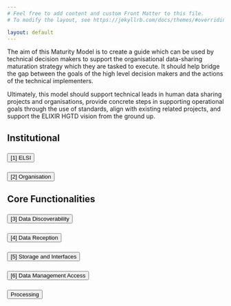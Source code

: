 ```yaml
---
# Feel free to add content and custom Front Matter to this file.
# To modify the layout, see https://jekyllrb.com/docs/themes/#overriding-theme-defaults

layout: default
---
```

The aim of this Maturity Model is to create a guide which can be used by technical decision makers to support the organisational data-sharing maturation strategy which they are tasked to execute. It should help bridge the gap between the goals of the high level decision makers and the actions of the technical implementers.

Ultimately, this model should support technical leads in human data sharing projects and organisations, provide concrete steps in supporting operational goals through the use of standards, align with existing related projects, and support the ELIXIR HGTD vision from the ground up.

<div class="bg-white">
    <h2>Institutional</h2>
    <h3>
        <button class="accordion" id="accordion-header-1" aria-expanded="false" aria-controls="accordion-panel-1" data-accordion-header>
            [1] ELSI
        </button>
    </h3>
    <section class="panel" id="accordion-panel-1" aria-labelledby="accordion-header-1" hidden>
    <table>
        <tr>
            <th>Subdomains</th>
            <th>Indicator</th>
            <th>Connected Indicator</th>
            <th>Levels</th>
        </tr>
        <tr>
            <td>[1.1] Legal Governance</td>
            <td>[1.1.1]Legal Governance for International Agreements</td>
            <td>6.3.1 <br>
            5.3.1<br>
            3.3.1</td>
            <td>
                <ol>
                    <li>Requirements being gathered to set legal agreements in place supporting international data sharing.</li>
                    <li>Legal agreements drafted to support international data sharing.</li>
                    <li>Legal agreements in place to support international data sharing.</li>
                    <li>Legal agreements in place to support international data sharing and a mechanism for updates exists.</li>
                </ol>
            </td>
        </tr>
    </table>
    </section>
    <h3> 
        <button class="accordion" id="accordion-header-2" aria-expanded="false" aria-controls="accordion-panel-2" data-accordion-header>
            [2] Organisation
        </button>
    </h3>
    <section id="accordion-panel-2" aria-labelledby="accordion-header-2" hidden class="panel">
    <table>
        <tr>
            <th>Subdomains</th>
            <th>Indicator</th>
            <th>Connected Indicator</th>
            <th>Levels</th>
        </tr>
        <tr>
            <td>[2.1] Communications</td>
            <td>[2.1.1] Communications with User Groups</td>
            <td></td>
            <td>
                <ol>
                    <li>Requirements being gathered to create a communication and outreach plan with user groups.</li>
                    <li>Communication and outreach plan with user groups drafted.</li>
                    <li>Communication and outreach plan with user groups is implemented and encourages use of the infrastructure.</li>
                    <li>The communication and outreach plan with user groups is implemented, encourages use of the international infrastructure and is regularly reviewed.</li>
                </ol>
            </td>
        </tr>
        <tr>
            <td rowspan="5">[2.2] Alignment with initiatives</td>
            <td>[2.2.1]1+ Million Genome (1+MG) National Mirror Group Alignment</td>
            <td>2.2.2</td>
            <td>
                <ol>
                    <li>Requirements being gathered to establish a 1+MG National Mirror Group (or equivalent).</li>
                    <li>1+MG National Mirror Group (or equivalent) established.</li>
                    <li>1+MG National Mirror Group (or equivalent) established and functioning to deliver a roadmap that is compatible with 1+MG.</li>
                    <li>Demonstrated advancements and leadership of activities to support infrastructure and services that align with the 1+MG roadmap.</li>
                </ol>
            </td>
        </tr>
        <tr>
            <td>[2.2.2]Alignment with the 1+MG Trust Framework</td>
            <td>2.2.1</td>
            <td>
                <ol>
                    <li>Gathering requirements for policies and agreements which align with the 1+MG Trust Framework to enable effective and secure cross-border access to sensitive human data.</li>
                    <li>Cohesive plan that aligns with the 1+MG Trust Framework drafted covering policies and agreements enabling effective and secure cross-border access to sensitive human data. </li>
                    <li>Cohesive plan that aligns with the 1+MG trust framework has been implemented at the Node level to support secure cross-border data access of sensitive human data.</li>
                    <li>Cohesive plan that aligns with the 1+MG trust framework has been implemented and enforced at the Node level and is under regular review.</li>
                </ol>
            </td>
        </tr>
        <tr>
            <td>[2.2.3] EHDS Alignment</td>
            <td></td>
            <td>
                <ol>
                    <li>Outputs of the EHDS are being analysed for benefit to the Node.</li>
                    <li>Plans drafted to implement or interoperate with the appropriate outputs of the EHDS.</li>
                    <li>Appropriate EHDS outputs implemented or interoperability established.</li>
                    <li>Node is driving or contributing to the advancement of EHDS outputs.</li>
                </ol>
            </td>
        </tr>
        <tr>
            <td>[2.2.4]EOSC Alignment</td>
            <td></td>
            <td>
                <ol>
                    <li>Outputs of the EOSC are being analysed for benefit to the Node.</li>
                    <li>Plans drafted to implement or interoperate with the appropriate outputs of the EOSC.</li>
                    <li>Appropriate EOSC outputs implemented or interoperability established.</li>
                    <li>Node is driving or contributing to the advancement of EOSC outputs.</li>
                </ol>
            </td>
        </tr>
        <tr>
            <td>[2.2.5] National Genomic Programme</td>
            <td></td>
            <td>
                <ol>
                    <li>Requirements being gathered to form a mutual connection between the Node's activities and the current National or Regional Genomic Programme.</li>
                    <li>Plan drafted and key individuals identified for forming a mutual connection between the Node's activities and the current National or Regional Genomic Programme.</li>
                    <li>Human data activities of the Node and the current National or Regional Genomic Programme are harmonised and collaborating.</li>
                    <li>Human data activities of the Node and the current National or Regional Genomic Programme are harmonised and the Programme is utilising ELIXIR tools, services and/or knowledge. A plan is in place to ensure the continuity of this collaboration.</li>
                </ol>
            </td>
        </tr>
        <tr>
            <td rowspan="2">[2.3] Sustainability</td>
            <td>[2.3.1]Planning and secured funding</td>
            <td></td>
            <td>
                <ol>
                    <li>Requirements being gathered to create a long term funding plan to support the operation of the Infrastructure.</li>
                    <li>Developed a plan to secure long term funding for the operation of the infrastructure, initial (4-5 year) funding has been secured.</li>
                    <li>Long term funding secured for the national infrastructure.</li>
                    <li>Long term sustainability plan in place.</li>
                </ol>
            </td>
        </tr>
        <tr>
            <td>[2.3.2]Business Plan</td>
            <td></td>
            <td>
                <ol>
                    <li>Requirements being gathered to create a business plan to support the infrastructure.</li>
                    <li>Business plan drafted to support the infrastructure.</li>
                    <li>Business plan has been deployed and is currently helping to sustain the infrastructure.</li>
                    <li>Business plan to support the infrastructure is operating, is periodically evaluated for optimization, taking into account developments.</li>
                </ol>
            </td>
        </tr>
        <tr>
            <td rowspan="3">[2.4] Human Capacity Building</td>
            <td>[2.4.1] ELSI Capacity</td>
            <td></td>
            <td>
                <ol>
                    <li>Requirements being gathered for Node capacity supporting ELSI concerns of human genomic data sharing, currently covered ad hoc.</li>
                    <li>ELSI capacity requirements are drafted and recruiting is underway.  Full Node capacity needs are not yet met.</li>
                    <li>Current Node ELSI capacity needs met.</li>
                    <li>Current Node ELSI capacity needs are met and there is a plan for expansion or change as the Node advances.</li>
                </ol>
            </td>
        </tr>
        <tr>
            <td>[2.4.2] Technical Capacity</td>
            <td></td>
            <td>
                <ol>
                    <li>Requirements being gathered for Node capacity supporting technical requirements for human genomic data sharing, currently covered ad hoc.</li>
                    <li>Technical capacity requirements are drafted and recruiting is underway.  Full Node capacity needs are not yet met.</li>
                    <li>Current Node technical capacity needs met.</li>
                    <li>Current Node technical capacity needs are met and there is a plan for expansion or change as the Node advances.</li>
                </ol>
            </td>
        </tr>
        <tr>
            <td>[2.4.3] Training</td>
            <td></td>
            <td>
                <ol>
                    <li>Requirements being gathered to create a training program to support onboarding and advancement within the infrastructure.</li>
                    <li>Node training program drafted.</li>
                    <li>Consistent Node training programs are implemented and support alignment with the international infrastructure.</li>
                    <li>Consistent Node training programs are implemented, support alignment with the international infrastructure, and are consistently reviewed and updated.</li>
                </ol>
            </td>
        </tr>
    </table>
    </section>
</div>

<div class="bg-white">
    <h2>Core Functionalities</h2>
    <h3>
        <button class="accordion" id="accordion-header-3" aria-expanded="false" aria-controls="accordion-panel-3" data-accordion-header>
            [3] Data Discoverability
        </button>
    </h3>
    <section class="panel" id="accordion-panel-3" aria-labelledby="accordion-header-3" hidden>
        <table>
            <tr>
                <th>Subdomains</th>
                <th>Indicator</th>
                <th>Connected Indicator</th>
                <th>Levels</th>
            </tr>
            <tr>
                <td>[3.1] Data Discoverability Technical Concerns</td>
                <td>[3.1.1] Data Discovery Functionalities</td>
                <td>2.2.2</td>
                <td>
                    <ol>
                        <li>Requirements being gathered for the implementation of data discovery functionalities aligned with the 1+MG proof of concept.</li>
                        <li>A plan is drafted to implement the data discovery elements of the 1+MG proof of concept system.</li>
                        <li>The data discovery elements of the 1+MG proof of concept system have been fully deployed at a Node level.</li>
                        <li>The data discovery elements of the 1+MG proof of concept have been deployed at the Node level, are fully connected with the complete end-to-end system and a plan is in place to update and expand the data discovery capabilities as the needs and standards evolve.</li>
                    </ol>
                </td>
            </tr>
            <tr>
                <td>[3.2] Data Discoverability Semantics</td>
                <td>[3.2.1] Metadata structure</td>
                <td>4.2.1</td>
                <td>
                    <ol>
                        <li>Requirements being gathered for metadata structure standardisation needs.</li>
                        <li>Metadata structure standards drafted that are interoperable with the 1+MG network.</li>
                        <li>Metadata structure standards established that are interoperable with the 1+MG network and are deployed at a Node level.</li>
                        <li>Interoperable metadata structure to support data findability are established, deployed at a Node level, enforced, and open to opportunities and upgrade.</li>
                    </ol>
                </td>
            </tr>
        </table>
    </section>
    <h3>
        <button class="accordion" id="accordion-header-4" aria-expanded="false" aria-controls="accordion-panel-4" data-accordion-header>
           [4] Data Reception
        </button>
    </h3>
    <section class="panel" id="accordion-panel-4" aria-labelledby="accordion-header-4" hidden>
        <table>
            <tr>
                <th>Subdomains</th>
                <th>Indicator</th>
                <th>Connected Indicator</th>
                <th>Levels</th>
            </tr>
            <tr>
                <td>[4.1] Data Reception Technical Concerns</td>
                <td>[4.1.1] Data Reception APIs</td>
                <td>4.2.1 <br>
                4.3.1</td>
                <td>
                    <ol>
                        <li>Requirements being gathered for data reception standardisation mechanisms to ensure consistent data reception.</li>
                        <li>Data reception standardisation mechanisms are drafted to ensure consistent data reception.</li>
                        <li>Data reception mechanisms to ensure consistent data reception are deployed at a Node level.</li>
                        <li>Data reception standardisation mechanisms to ensure consistent data reception and access are deployed, enforced and open to opportunity and upgrade.</li>
                    </ol>
                </td>
            </tr>
            <tr>
                <td>[4.2] Data Reception Semantics</td>
                <td>[4.2.1] Data Reception Standards</td>
                <td>3.2.1</td>
                <td>
                    <ol>
                        <li>Data and metadata reception requirements being gathered, such as minimal metadata requirements, data standards, file formats, or relevant ontologies.</li>
                        <li>Data and metadata requirements, standards, interoperable file formats, and relevant ontologies are chosen, may be suggested to users, but not yet enforced.</li>
                        <li>Minimal metadata requirements are enforced, data standards, formats, and ontologies are suggested.</li>
                        <li>Minimal metadata and internationally interoperable data standards, file formats, and ontologies are required and enforced and under regular review.</li>
                    </ol>
                </td>
            </tr>
            <tr>
                <td rowspan="2">[4.3] Data Reception Organisational Concerns</td>
                <td>[4.3.1] Data Reception Quality Control Requirements</td>
                <td>4.3.2</td>
                <td>
                    <ol>
                        <li>Information being gathered for data quality control requirements.</li>
                        <li>Data quality control requirements have been drafted, but are not yet enforced, potentially with manual review</li>
                        <li>Data quality control requirements are enforced with manual review.</li>
                        <li>Data quality control requirements are enforced, automated and under review in line international quality standards.</li>
                    </ol>
                </td>
            </tr>
            <tr>
                <td>[4.3.2] Data Quality Control Procedures</td>
                <td>4.3.1</td>
                <td>
                    <ol>
                        <li>Requirements being gathered to draft data quality control procedures to ensure consistent data reception.</li>
                        <li>Data quality control procedures are drafted to ensure consistent data reception.</li>
                        <li>Data quality control procedures to ensure consistent data reception are deployed at a Node level.</li>
                        <li>Data quality control procedures to ensure consistent data reception are deployed, enforced and open to opportunity and upgrade.</li>
                    </ol>
                </td>
            </tr>
        </table>
    </section>
    <h3>
        <button class="accordion" id="accordion-header-5" aria-expanded="false" aria-controls="accordion-panel-5" data-accordion-header>
            [5] Storage and Interfaces
        </button>
    </h3>
    <section class="panel" id="accordion-panel-5" aria-labelledby="accordion-header-5" hidden>
        <table>
            <tr>
                <th>Subdomains</th>
                <th>Indicator</th>
                <th>Connected Indicator</th>
                <th>Levels</th>
            </tr>
            <tr>
                <td>[5.1] Secure Storage and Interfaces Technical Concerns</td>
                <td>[5.1.1] Storage and Interface APIs</td>
                <td></td>
                <td>
                    <ol>
                        <li>Requirements being gathered for secure data storage and APIs supporting submission, metadata, and distribution.</li>
                        <li>Secure data storage and APIs supporting submission, metadata, and distribution are drafted.</li>
                        <li>Secure data storage and APIs supporting submission, metadata, and distribution are deployed at a Node level.</li>
                        <li>Secure data storage and APIs supporting submission, metadata, and distribution are deployed, enforced and open to opportunity and upgrade.</li>
                    </ol>
                </td>
            </tr>
            <tr>
                <td>[5.2] Storage and Interfaces Organisational Concerns</td>
                <td>[5.2.1] Physical Infrastructure for Data Storage</td>
                <td>2.3.1</td>
                <td>
                    <ol>
                        <li>Physical hardware needs are drafted to support the storage needs of the national human data network.</li>
                        <li>Storage needs have been drafted and planned to support the national human data network. Some hardware acquisition or contract negotiations with an external storage provider may have occurred.</li>
                        <li>Current storage needs to support the national human data network have been met including mechanisms to prevent data loss.</li>
                        <li>Current storage needs to support the national human data network have been met and there is a plan for expansion or change as the Node advances.</li>
                    </ol>
                </td>
            </tr>
            <tr>
                <td>[5.3] Storage and Interfaces Legal Concerns</td>
                <td>[5.3.1]Data Storage Policies</td>
                <td>1.1.1</td>
                <td>
                    <ol>
                        <li>Requirements being gathered for data storage and storage security policies.</li>
                        <li>Data storage and storage security policies have been drafted and approved by appropriate bodies.</li>
                        <li>Data storage and storage security policies are implemented and enforced.</li>
                        <li>Data storage and storage security policies are enforced, regularly reviewed and open to opportunity and upgrade.</li>
                    </ol>
                </td>
            </tr>
        </table>
    </section>
    <h3>
        <button class="accordion" id="accordion-header-6" aria-expanded="false" aria-controls="accordion-panel-6" data-accordion-header>
            [6] Data Management Access
        </button>
    </h3>
    <section class="panel" id="accordion-panel-6" aria-labelledby="accordion-header-6" hidden>
        <table>
  <tr>
    <th>Subdomains</th>
    <th>Indicator</th>
    <th>Connected Indicator</th>
    <th>Levels</th>
  </tr>
  <tr>
    <td rowspan="2">[6.1] Data Management & Access Technical Concerns</td>
    <td>[6.1.1] Access Control Mechanisms</td>
    <td></td>
    <td>
      <ol>
        <li>Requirements being gathered for the system to support controlled access management using Life Science AAI or compatible system.</li>
        <li>Plan to implement a system has been drafted to support controlled access using Life Science AAI or compatible system.</li>
        <li>Life Science AAI or compatible system implemented at the Node level to support controlled access.</li>
        <li>Life Science AAI or compatible system is deployed, regularly reviewed and open to opportunity and upgrade.</li>
      </ol>
    </td>
</tr>
<tr>
    <td>[6.1.2]Permissions Management</td>
    <td></td>
    <td>
      <ol>
        <li>Requirements being gathered for the system to support permissions management using Life Science AAI or compatible system.</li>
        <li>Plan to implement a system has been drafted to support permissions management using Life Science AAI or compatible system.</li>
        <li>Life Science AAI or compatible system implemented at the Node level to support permissions management.</li>
        <li>Life Science AAI or compatible system is deployed, regularly reviewed and open to opportunity and upgrade.</li>
      </ol>
    </td>
  </tr>
  <tr>
    <td>[6.2] Data Management & Access Semantics</td>
    <td>[6.2.1]Data Use Semantics</td>
    <td>4.2.1<br>
        3.2.1</td>
    <td>
      <ol>
        <li>No or ad hoc labeling of datasets for allowed usage. Requirements being gathered to implement a consistent ontology for data usage and access policies.</li>
        <li>Plan drafted to implement a consistent ontology for data usage and access policies at the Node level. </li>
        <li>Internationally compatible ontology of data usage and access policies has been implemented at the Node level.</li>
        <li>Internationally compatible ontology of data usage and access policies has been implemented at the Node level, is regularly reviewed and feeds back to the ontology creators for updates and expansion.</li>
      </ol>
    </td>
  </tr>
  <tr>
    <td>[6.3] Data Management & Access Legal Concerns</td>
    <td>[6.3.1] Data & Metadata sharing & access policies</td>
    <td>1.1.1<br>
      4.2.1<br>
      6.2.1</td>
    <td>
      <ol>
        <li>Requirements being gathered for data & metadata sharing and access policy needs to support data access & discoverability.</li>
        <li>Data & metadata access policies to support data access & discoverability are drafted.</li>
        <li>Data & metadata access policies created to support data access & discoverability within the federated European human data ecosystem.</li>
        <li>Data & metadata access policies are established, enforced, and open to opportunities and advancement.</li>
      </ol>
    </td>
  </tr>
</table>
    </section>
    <h3>
        <button class="accordion" id="accordion-header-7" aria-expanded="false" aria-controls="accordion-panel-7" data-accordion-header>
            Processing
        </button>
    </h3>
    <section class="panel" id="accordion-panel-7" aria-labelledby="accordion-header-7" hidden>
        <table>
            <tr>
                <th>Subdomains</th>
                <th>Indicator</th>
                <th>Connected Indicator</th>
                <th>Levels</th>
            </tr>
            <tr>
                <td>Data Processing Technical Concerns</td>
                <td>Data Processing Technical Infrastructure</td>
                <td>Tech</td>
                <td>
                    <ol>
                        <li>Requirements being gathered for the technical infrastructure to support data processing.</li>
                        <li>Technical infrastructure plans to support data processing are drafted.</li>
                        <li>Technical infrastructure for data processing is deployed at the Node level.</li>
                        <li>Technical infrastructure for data processing is deployed, enforced, and open to opportunity and upgrade.</li>
                    </ol>
                </td>
            </tr>
            <tr>
                <td>Data Processing Organisational Concerns</td>
                <td>Data Processing Capacity</td>
                <td>Org</td>
                <td>
                    <ol>
                        <li>Requirements being gathered to support the data processing needs of the national human data network.</li>
                        <li>Data processing needs have been drafted and planned to support the national human data network. Some hardware acquisition or contract negotiations with an external cloud provider may have occurred.</li>
                        <li>Current data processing needs to support the national human data network have been met.</li>
                        <li>Current data processing needs to support the national human data network have been met, are regularly reviewed and there is a plan for expansion or change as the Node advances.</li>
                    </ol>
                </td>
            </tr>
            <tr>
                <td>Data Processing Legal Concerns</td>
                <td>Data Processing Service Terms</td>
                <td>Legal</td>
                <td>
                    <ol>
                        <li>Requirements being gathered for data processing policies.</li>
                        <li>Data processing policies drafted.</li>
                        <li>Data processing policies are deployed at the Node level.</li>
                        <li>Data processing policies are deployed, enforced and reviewed regularly.</li>
                    </ol>
                </td>
            </tr>
        </table>
    </section>
</div>
